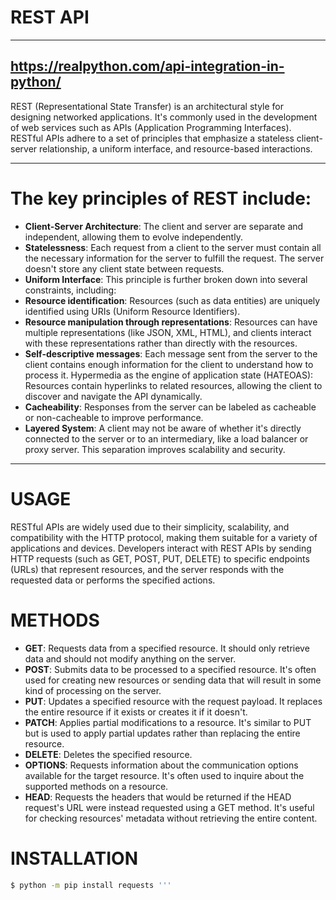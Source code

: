 # REST API
----
https://realpython.com/api-integration-in-python/
---
REST (Representational State Transfer) is an architectural style for designing networked applications. It's commonly used in the development of web services such as APIs (Application Programming Interfaces). RESTful APIs adhere to a set of principles that emphasize a stateless client-server relationship, a uniform interface, and resource-based interactions.

---- 
# The key principles of REST include:

- **Client-Server Architecture**: The client and server are separate and independent, allowing them to evolve independently.
- **Statelessness**: Each request from a client to the server must contain all the necessary information for the server to fulfill the request. The server doesn't store any client state between requests.
- **Uniform Interface**: This principle is further broken down into several constraints, including:
- **Resource identification**: Resources (such as data entities) are uniquely identified using URIs (Uniform Resource Identifiers).
- **Resource manipulation through representations**: Resources can have multiple representations (like JSON, XML, HTML), and clients interact with these representations rather than directly with the resources.
- **Self-descriptive messages**: Each message sent from the server to the client contains enough information for the client to understand how to process it.
Hypermedia as the engine of application state (HATEOAS): Resources contain hyperlinks to related resources, allowing the client to discover and navigate the API dynamically.
- **Cacheability**: Responses from the server can be labeled as cacheable or non-cacheable to improve performance.
- **Layered System**: A client may not be aware of whether it's directly connected to the server or to an intermediary, like a load balancer or proxy server. This separation improves scalability and security.

-----
# USAGE
RESTful APIs are widely used due to their simplicity, scalability, and compatibility with the HTTP protocol, making them suitable for a variety of applications and devices.
Developers interact with REST APIs by sending HTTP requests (such as GET, POST, PUT, DELETE) to specific endpoints (URLs) that represent resources, and the server responds with the requested data or performs the specified actions.


# METHODS

- **GET**: Requests data from a specified resource. It should only retrieve data and should not modify anything on the server.
- **POST**: Submits data to be processed to a specified resource. It's often used for creating new resources or sending data that will result in some kind of processing on the server.
- **PUT**: Updates a specified resource with the request payload. It replaces the entire resource if it exists or creates it if it doesn't.
- **PATCH**: Applies partial modifications to a resource. It's similar to PUT but is used to apply partial updates rather than replacing the entire resource.
- **DELETE**: Deletes the specified resource.
- **OPTIONS**: Requests information about the communication options available for the target resource. It's often used to inquire about the supported methods on a resource.
- **HEAD**: Requests the headers that would be returned if the HEAD request's URL were instead requested using a GET method. It's useful for checking resources' metadata without retrieving the entire content.

 # INSTALLATION
 ```bash
$ python -m pip install requests '''
